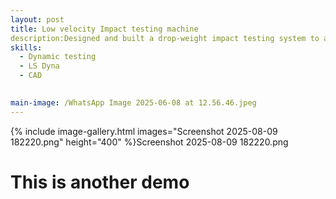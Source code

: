```yaml
---
layout: post
title: Low velocity Impact testing machine
description:Designed and built a drop-weight impact testing system to address the lack of in-house capabilities for impact testing at the university. The setup features a calibrated mass-drop mechanism, precision linear guides, adjustable impact energy control, specimen holder, automatic hoisting and load cell. The machine was fully designed, manufactured, and assembled in-house, and is now operational for testing composites used in Formula Student race cars and other research applications. 
skills: 
  - Dynamic testing
  - LS Dyna 
  - CAD 
  

main-image: /WhatsApp Image 2025-06-08 at 12.56.46.jpeg 
---
```

{% include image-gallery.html images="Screenshot 2025-08-09 182220.png" height="400" %}Screenshot 2025-08-09 182220.png
# This is another demo

